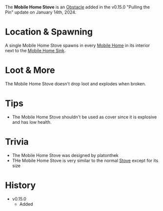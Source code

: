 The **Mobile Home Stove** is an [Obstacle](/obstacles) added in the v0.15.0 "Pulling the Pin" update on January 14th, 2024.

# Location & Spawning

A single Mobile Home Stove spawns in every [Mobile Home](/buildings/mobile_home) in its interior next to the [Mobile Home Sink](/obstacles/mobile_home_sink).

# Loot & More

The Mobile Home Stove doesn't drop loot and explodes when broken.

# Tips

- The Mobile Home Stove shouldn't be used as cover since it is explosive and has low health.

# Trivia

- The Mobile Home Stove was designed by platonthek
- THe Mobile Home Stove is very similar to the normal [Stove](/obstacles/bed) except for its size

# History

- v0.15.0
  - Added